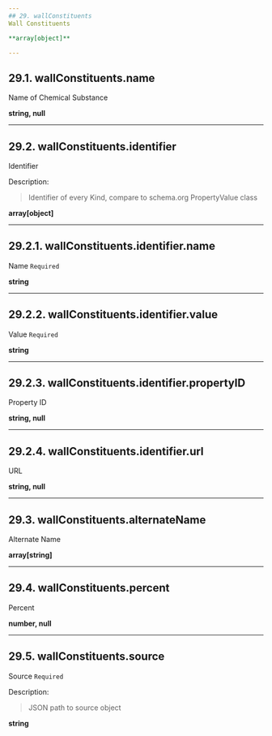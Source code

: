 ```yaml
---
## 29. wallConstituents
Wall Constituents  

**array[object]**

---
```

## 29.1. wallConstituents.name
Name of Chemical Substance  

**string, null**

---
## 29.2. wallConstituents.identifier
Identifier  

Description:
> Identifier of every Kind, compare to schema.org PropertyValue class  

**array[object]**

---
## 29.2.1. wallConstituents.identifier.name
Name  `Required`

**string**

---
## 29.2.2. wallConstituents.identifier.value
Value  `Required`

**string**

---
## 29.2.3. wallConstituents.identifier.propertyID
Property ID  

**string, null**

---
## 29.2.4. wallConstituents.identifier.url
URL  

**string, null**

---
## 29.3. wallConstituents.alternateName
Alternate Name  

**array[string]**

---
## 29.4. wallConstituents.percent
Percent  

**number, null**

---
## 29.5. wallConstituents.source
Source  `Required`

Description:
> JSON path to source object  

**string**
